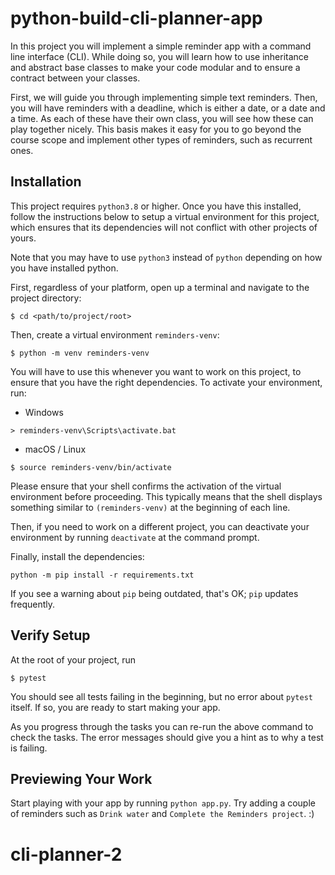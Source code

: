 # python-build-cli-planner-app

In this project you will implement a simple reminder app with a command line interface (CLI). While doing so, you will learn how to use inheritance and abstract base classes to make your code modular and to ensure a contract between your classes.

First, we will guide you through implementing simple text reminders. Then, you will have reminders with a deadline, which is either a date, or a date and a time. As each of these have their own class, you will see how these can play together nicely. This basis makes it easy for you to go beyond the course scope and implement other types of reminders, such as recurrent ones.

## Installation

This project requires `python3.8` or higher. Once you have this installed, follow the instructions below to setup a virtual environment for this project, which ensures that its dependencies will not conflict with other projects of yours.

Note that you may have to use `python3` instead of `python` depending on how you have installed python.

First, regardless of your platform, open up a terminal and navigate to the project directory:
```
$ cd <path/to/project/root>
```

Then, create a virtual environment `reminders-venv`:
```
$ python -m venv reminders-venv
```
You will have to use this whenever you want to work on this project, to ensure that you have the right dependencies.
To activate your environment, run:

- Windows
```
> reminders-venv\Scripts\activate.bat
```
- macOS / Linux
```
$ source reminders-venv/bin/activate
```
Please ensure that your shell confirms the activation of the virtual environment before proceeding. This typically means that the shell displays something similar to ```(reminders-venv)``` at the beginning of each line.

Then, if you need to work on a different project, you can deactivate your environment by running `deactivate` at the command prompt.

Finally, install the dependencies:
```
python -m pip install -r requirements.txt
```

If you see a warning about `pip` being outdated, that's OK; `pip` updates frequently.

## Verify Setup

At the root of your project, run
```
$ pytest
```
You should see all tests failing in the beginning, but no error about `pytest` itself. If so, you are ready to start making your app.

As you progress through the tasks you can re-run the above command to check the tasks. The error messages should give you a hint as to why a test is failing.

## Previewing Your Work

Start playing with your app by running `python app.py`. Try adding a couple of reminders such as `Drink water` and `Complete the Reminders project`.  :)
# cli-planner-2

